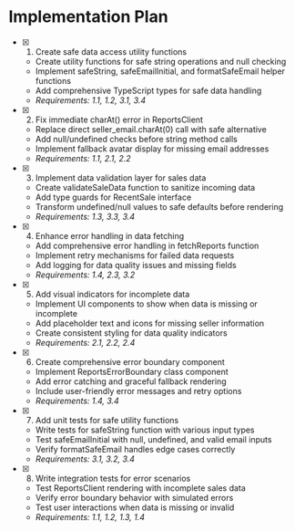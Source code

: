 # Implementation Plan

- [x] 1. Create safe data access utility functions


  - Create utility functions for safe string operations and null checking
  - Implement safeString, safeEmailInitial, and formatSafeEmail helper functions
  - Add comprehensive TypeScript types for safe data handling
  - _Requirements: 1.1, 1.2, 3.1, 3.4_

- [x] 2. Fix immediate charAt() error in ReportsClient


  - Replace direct seller_email.charAt(0) call with safe alternative
  - Add null/undefined checks before string method calls
  - Implement fallback avatar display for missing email addresses
  - _Requirements: 1.1, 2.1, 2.2_

- [x] 3. Implement data validation layer for sales data


  - Create validateSaleData function to sanitize incoming data
  - Add type guards for RecentSale interface
  - Transform undefined/null values to safe defaults before rendering
  - _Requirements: 1.3, 3.3, 3.4_

- [x] 4. Enhance error handling in data fetching


  - Add comprehensive error handling in fetchReports function
  - Implement retry mechanisms for failed data requests
  - Add logging for data quality issues and missing fields
  - _Requirements: 1.4, 2.3, 3.2_

- [x] 5. Add visual indicators for incomplete data



  - Implement UI components to show when data is missing or incomplete
  - Add placeholder text and icons for missing seller information
  - Create consistent styling for data quality indicators
  - _Requirements: 2.1, 2.2, 2.4_

- [x] 6. Create comprehensive error boundary component


  - Implement ReportsErrorBoundary class component
  - Add error catching and graceful fallback rendering
  - Include user-friendly error messages and retry options
  - _Requirements: 1.4, 3.4_

- [x] 7. Add unit tests for safe utility functions


  - Write tests for safeString function with various input types
  - Test safeEmailInitial with null, undefined, and valid email inputs
  - Verify formatSafeEmail handles edge cases correctly
  - _Requirements: 3.1, 3.2, 3.4_

- [x] 8. Write integration tests for error scenarios



  - Test ReportsClient rendering with incomplete sales data
  - Verify error boundary behavior with simulated errors
  - Test user interactions when data is missing or invalid
  - _Requirements: 1.1, 1.2, 1.3, 1.4_